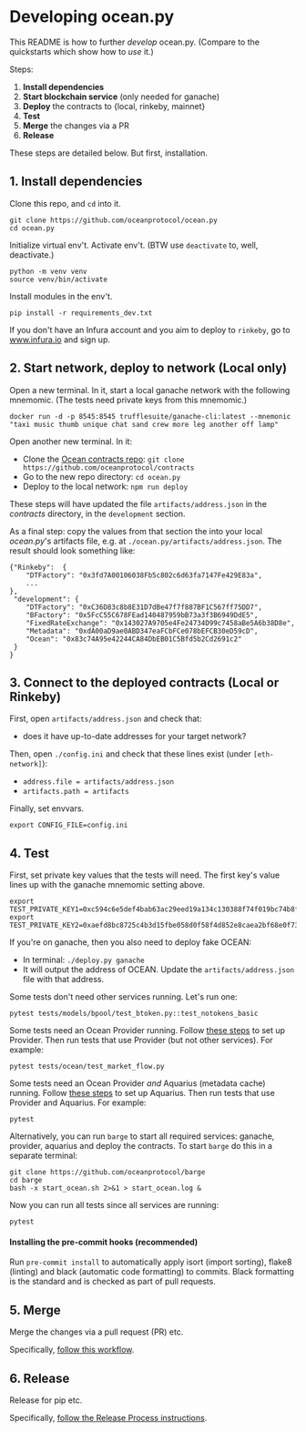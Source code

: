 # Developing ocean.py

This README is how to further *develop* ocean.py. (Compare to the quickstarts which show how to *use* it.)

Steps:
1. **Install dependencies**
1. **Start blockchain service** (only needed for ganache)
1. **Deploy** the contracts to {local, rinkeby, mainnet}
1. **Test**
1. **Merge** the changes via a PR
1. **Release** 

These steps are detailed below. But first, installation.

## 1. Install dependencies

Clone this repo, and `cd` into it.
```console
git clone https://github.com/oceanprotocol/ocean.py
cd ocean.py
```

Initialize virtual env't. Activate env't. (BTW use `deactivate` to, well, deactivate.)
```console
python -m venv venv
source venv/bin/activate
```

Install modules in the env't.
```
pip install -r requirements_dev.txt
```

If you don't have an Infura account and you aim to deploy to `rinkeby`, go to www.infura.io and sign up.

## 2. Start network, deploy to network (Local only)

Open a new terminal. In it, start a local ganache network with the following mnemomic. (The tests need private keys from this mnemomic.)
```console
docker run -d -p 8545:8545 trufflesuite/ganache-cli:latest --mnemonic "taxi music thumb unique chat sand crew more leg another off lamp"
```

Open another new terminal. In it:
* Clone the [Ocean contracts repo](https://github.com/oceanprotocol/contracts): `git clone https://github.com/oceanprotocol/contracts`
* Go to the new repo directory: `cd ocean.py`
* Deploy to the local network: `npm run deploy`

These steps will have updated the file `artifacts/address.json` in the _contracts_ directory, in the `development` section.

As a final step: copy the values from that section the into your local _ocean.py_'s artifacts file, e.g. at `./ocean.py/artifacts/address.json`. The result should look something like:
```
{"Rinkeby":  {
    "DTFactory": "0x3fd7A00106038Fb5c802c6d63fa7147Fe429E83a",
    ...
},
 "development": {
    "DTFactory": "0xC36D83c8b8E31D7dBe47f7f887BF1C567ff75DD7",
    "BFactory": "0x5FcC55C678FEad140487959bB73a3f3B6949DdE5",
    "FixedRateExchange": "0x143027A9705e4Fe24734D99c7458aBe5A6b38D8e",
    "Metadata": "0xdA00aD9ae0ABD347eaFCbFCe078bEFCB30eD59cD",
    "Ocean": "0x83c74A95e42244CA84DbEB01C5Bfd5b2Cd2691c2"
 }
}
```

## 3. Connect to the deployed contracts (Local or Rinkeby)

First, open `artifacts/address.json` and check that:
* does it have up-to-date addresses for your target network?

Then, open `./config.ini` and check that these lines exist (under `[eth-network]`):
* `address.file = artifacts/address.json`
* `artifacts.path = artifacts`

Finally, set envvars.
```console
export CONFIG_FILE=config.ini
```

## 4. Test

First, set private key values that the tests will need. The first key's value lines up with the ganache mnemomic setting above.
```console
export TEST_PRIVATE_KEY1=0xc594c6e5def4bab63ac29eed19a134c130388f74f019bc74b8f4389df2837a58
export TEST_PRIVATE_KEY2=0xaefd8bc8725c4b3d15fbe058d0f58f4d852e8caea2bf68e0f73acb1aeec19bab
```

If you're on ganache, then you also need to deploy fake OCEAN:
* In terminal: `./deploy.py ganache`
* It will output the address of OCEAN. Update the `artifacts/address.json` file with that address.

Some tests don't need other services running. Let's run one:
```console
pytest tests/models/bpool/test_btoken.py::test_notokens_basic
```

Some tests need an Ocean Provider running. Follow [these steps](https://github.com/oceanprotocol/provider-py/blob/master/README.md) to set up Provider. Then run tests that use Provider (but not other services). For example:
```console
pytest tests/ocean/test_market_flow.py
```

Some tests need an Ocean Provider *and* Aquarius (metadata cache) running. Follow [these steps](https://github.com/oceanprotocol/aquarius) to set up Aquarius. Then run tests that use Provider and Aquarius. For example:
```console
pytest
```

Alternatively, you can run `barge` to start all required services: ganache, provider, aquarius and deploy the contracts. To start `barge` do this in a separate terminal:
```console
git clone https://github.com/oceanprotocol/barge
cd barge
bash -x start_ocean.sh 2>&1 > start_ocean.log &
```

Now you can run all tests since all services are running:
```console
pytest
```

#### Installing the pre-commit hooks (recommended)
Run `pre-commit install` to automatically apply isort (import sorting), flake8 (linting) and black (automatic code formatting) to commits. Black formatting is the standard and is checked as part of pull requests.

## 5. Merge

Merge the changes via a pull request (PR) etc. 

Specifically, [follow this workflow](https://docs.oceanprotocol.com/concepts/contributing/#fix-or-improve-core-software).

## 6. Release

Release for pip etc.

Specifically, [follow the Release Process instructions](../RELEASE_PROCESS.md).
